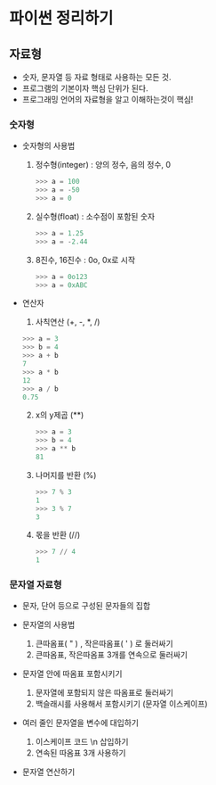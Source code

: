 # 파이썬 정리하기



## 자료형

- 숫자, 문자열 등 자료 형태로 사용하는 모든 것.
- 프로그램의 기본이자 핵심 단위가 된다.
- 프로그래밍 언어의 자료형을 알고 이해하는것이 핵심!



### 숫자형

- 숫자형의 사용법

  1. 정수형(integer) : 양의 정수, 음의 정수, 0

     ```python
     >>> a = 100
     >>> a = -50
     >>> a = 0
     ```

  2. 실수형(float) : 소수점이 포함된 숫자

     ```python
     >>> a = 1.25
     >>> a = -2.44
     ```

  3. 8진수, 16진수 : 0o, 0x로 시작

     ```python
     >>> a = 0o123
     >>> a = 0xABC
     ```

     

- 연산자

  1.  사칙연산 (+, -, *, /)

     ```python
     >>> a = 3
     >>> b = 4
     >>> a + b
     7
     >>> a * b
     12
     >>> a / b
     0.75
     ```

  2. x의 y제곱 (**)

     ```python
     >>> a = 3
     >>> b = 4
     >>> a ** b
     81
     ```

  3. 나머지를 반환 (%)

     ```python
     >>> 7 % 3
     1
     >>> 3 % 7
     3
     ```

  4. 몫을 반환 (//)

     ```python
     >>> 7 // 4
     1
     ```



### 문자열 자료형

- 문자, 단어 등으로 구성된 문자들의 집합

- 문자열의 사용법

  1. 큰따옴표( " ) , 작은따옴표( ' ) 로 둘러싸기
  2. 큰따옴표, 작은따옴표 3개를 연속으로 둘러싸기

- 문자열 안에 따옴표 포함시키기

  1. 문자열에 포함되지 않은 따옴표로 둘러싸기
  2. 백슬래시를 사용해서 포함시키기 (문자열 이스케이프)

- 여러 줄인 문자열을 변수에 대입하기

  1. 이스케이프 코드 \n 삽입하기
  2. 연속된 따옴표 3개 사용하기

- 문자열 연산하기

  









